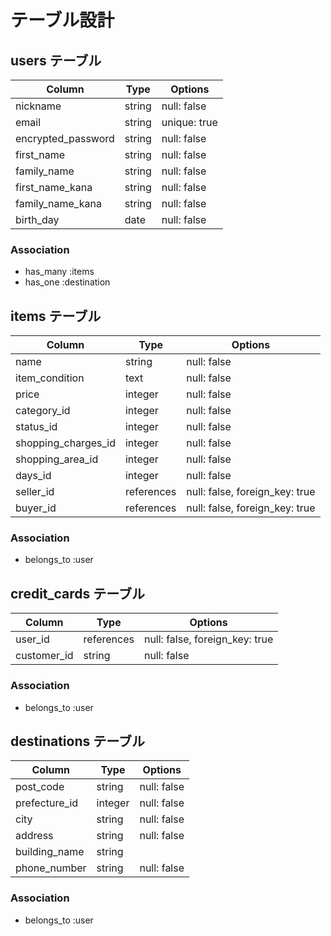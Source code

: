 # テーブル設計

## users テーブル

| Column             | Type   | Options      |
| ------------------ | ------ | ------------ |
| nickname           | string | null: false  |
| email              | string | unique: true |
| encrypted_password | string | null: false  |
| first_name         | string | null: false  |
| family_name        | string | null: false  |
| first_name_kana    | string | null: false  |
| family_name_kana   | string | null: false  |
| birth_day          | date   | null: false  |


### Association

- has_many :items
- has_one :destination



## items テーブル

| Column              | Type       | Options     |
| ------------------- | ---------- | ----------- |
| name                | string     | null: false |
| item_condition      | text       | null: false |
| price               | integer    | null: false |
| category_id         | integer    | null: false |
| status_id           | integer    | null: false |
| shopping_charges_id | integer    | null: false |
| shopping_area_id    | integer    | null: false |
| days_id             | integer    | null: false |
| seller_id           | references | null: false, foreign_key: true | 
| buyer_id            | references | null: false, foreign_key: true | 


### Association

- belongs_to :user



## credit_cards テーブル

| Column             | Type       | Options     |
| ------------------ | ---------- | ----------- |
| user_id            | references | null: false, foreign_key: true |
| customer_id        | string     | null: false |

### Association

- belongs_to :user



## destinations テーブル

| Column           | Type        | Options     |
| ---------------- | ----------- | ----------- |
| post_code        | string      | null: false |
| prefecture_id    | integer     | null: false |
| city             | string      | null: false |
| address          | string      | null: false |
| building_name    | string      |
| phone_number     | string      | null: false |

### Association

- belongs_to :user

